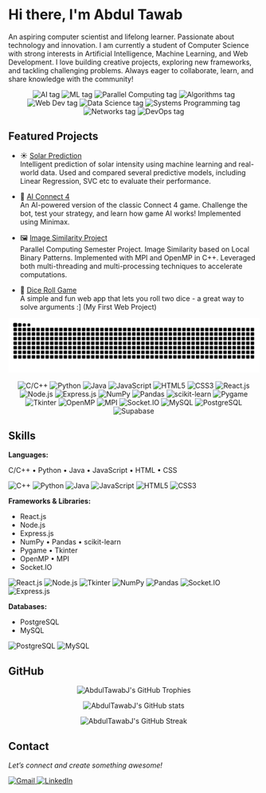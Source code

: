 # Hi there, I'm Abdul Tawab
<p>
An aspiring computer scientist and lifelong learner. Passionate about technology and innovation. I am currently a student of Computer Science with strong interests in Artificial Intelligence, Machine Learning, and Web Development. I love building creative projects, exploring new frameworks, and tackling challenging problems. Always eager to collaborate, learn, and share knowledge with the community!
</p>

<p align="center">
  <img src="https://img.shields.io/badge/%20Artificial%20Intelligence-3b4252?style=for-the-badge&labelColor=3b4252&color=ebcb8b&label=&logo=" alt="AI tag"/>
  <img src="https://img.shields.io/badge/%20Machine%20Learning-3b4252?style=for-the-badge&labelColor=3b4252&color=a3be8c&label=&logo=" alt="ML tag"/>
  <img src="https://img.shields.io/badge/%20Parallel%20Computing-3b4252?style=for-the-badge&labelColor=3b4252&color=b48ead&label=&logo=" alt="Parallel Computing tag"/>
  <img src="https://img.shields.io/badge/%20Algorithms%20&%20Data%20Structures-3b4252?style=for-the-badge&labelColor=3b4252&color=bf616a&label=&logo=" alt="Algorithms tag"/>
  <img src="https://img.shields.io/badge/%20Web%20Development-3b4252?style=for-the-badge&labelColor=3b4252&color=ebcb8b&label=&logo=" alt="Web Dev tag"/>
  <img src="https://img.shields.io/badge/%20Data%20Science-3b4252?style=for-the-badge&labelColor=3b4252&color=b48ead&label=&logo=" alt="Data Science tag"/>
  <img src="https://img.shields.io/badge/🖥%20Systems%20Level%20Programming-3b4252?style=for-the-badge&labelColor=3b4252&color=d08770&label=&logo=" alt="Systems Programming tag"/>
  <img src="https://img.shields.io/badge/%20Computer%20Networks-3b4252?style=for-the-badge&labelColor=3b4252&color=5e81ac&label=&logo=" alt="Networks tag"/>
  <img src="https://img.shields.io/badge/%20DevOps-3b4252?style=for-the-badge&labelColor=3b4252&color=8fbcbb&label=&logo=" alt="DevOps tag"/>
</p>

## Featured Projects
- ☀️ [Solar Prediction](https://github.com/AbdulTawabJ/solar-prediction)  
  Intelligent prediction of solar intensity using machine learning and real-world data. Used and compared several predictive models, including Linear Regression, SVC etc to evaluate their performance.

- 🤖 [AI Connect 4](https://github.com/AbdulTawabJ/ai-connect-4)  
  An AI-powered version of the classic Connect 4 game. Challenge the bot, test your strategy, and learn how game AI works! Implemented using Minimax.

- 🖼️ [Image Similarity Project](https://github.com/AbdulTawabJ/image-similarity)  
  Parallel Computing Semester Project. Image Similarity based on Local Binary Patterns. Implemented with MPI and OpenMP in C++. Leveraged both multi-threading and multi-processing techniques to accelerate computations.

- 🎲 [Dice Roll Game](https://github.com/AbdulTawabJ/dice-roll-game)  
  A simple and fun web app that lets you roll two dice - a great way to solve arguments :] (My First Web Project)
  
<p align = "center">
<img alt="GitHub Snake" src="https://raw.githubusercontent.com/AbdulTawabJ/AbdulTawabJ/output/github-contribution-grid-snake-dark.svg" />
</p>


<!-- Tech Stack Icons -->
<p align="center">
  <!-- Languages -->
  
  <img src="https://img.shields.io/badge/C/C++-00599C?style=flat&logo=cplusplus&logoColor=white" alt="C/C++"/>
  <img src="https://img.shields.io/badge/Python-3776AB?style=flat&logo=python&logoColor=white" alt="Python"/>
  <img src="https://img.shields.io/badge/Java-007396?style=flat&logo=java&logoColor=white" alt="Java"/>
  <img src="https://img.shields.io/badge/JavaScript-F7DF1E?style=flat&logo=javascript&logoColor=black" alt="JavaScript"/>
  <img src="https://img.shields.io/badge/HTML5-E34F26?style=flat&logo=html5&logoColor=white" alt="HTML5"/>
  <img src="https://img.shields.io/badge/CSS3-1572B6?style=flat&logo=css3&logoColor=white" alt="CSS3"/>
  <!-- Frameworks & Libraries -->
  <img src="https://img.shields.io/badge/React-20232A?style=flat&logo=react&logoColor=61DAFB" alt="React.js"/>
  <img src="https://img.shields.io/badge/Node.js-339933?style=flat&logo=nodedotjs&logoColor=white" alt="Node.js"/>
  <img src="https://img.shields.io/badge/Express.js-000000?style=flat&logo=express&logoColor=white" alt="Express.js"/>
  <img src="https://img.shields.io/badge/NumPy-013243?style=flat&logo=numpy&logoColor=white" alt="NumPy"/>
  <img src="https://img.shields.io/badge/Pandas-150458?style=flat&logo=pandas&logoColor=white" alt="Pandas"/>
  <img src="https://img.shields.io/badge/scikit--learn-F7931E?style=flat&logo=scikitlearn&logoColor=white" alt="scikit-learn"/>
  <img src="https://img.shields.io/badge/Pygame-3776AB?style=flat&logo=pygame&logoColor=white" alt="Pygame"/>
  <img src="https://img.shields.io/badge/Tkinter-FFCA28?style=flat" alt="Tkinter"/>
  <img src="https://img.shields.io/badge/OpenMP-003366?style=flat" alt="OpenMP"/>
  <img src="https://img.shields.io/badge/MPI-004080?style=flat" alt="MPI"/>
  <img src="https://img.shields.io/badge/Socket.IO-010101?style=flat&logo=socketdotio&logoColor=white" alt="Socket.IO"/>
  <!-- Databases -->
  <img src="https://img.shields.io/badge/MySQL-4479A1?style=flat&logo=mysql&logoColor=white" alt="MySQL"/>
  <img src="https://img.shields.io/badge/PostgreSQL-4169E1?style=flat&logo=postgresql&logoColor=white" alt="PostgreSQL"/>
  <img src="https://img.shields.io/badge/Supabase-3ECF8E?style=flat&logo=supabase&logoColor=white" alt="Supabase"/>
</p>


## Skills

**Languages:**  

C/C++ • Python • Java • JavaScript • HTML • CSS  

<p>
  <img src="https://cdn.jsdelivr.net/gh/devicons/devicon/icons/cplusplus/cplusplus-original.svg" alt="C++" width="32" height="32"/>
  <img src="https://cdn.jsdelivr.net/gh/devicons/devicon/icons/python/python-original.svg" alt="Python" width="32" height="32"/>
  <img src="https://cdn.jsdelivr.net/gh/devicons/devicon/icons/java/java-original.svg" alt="Java" width="32" height="32"/>
  <img src="https://cdn.jsdelivr.net/gh/devicons/devicon/icons/javascript/javascript-original.svg" alt="JavaScript" width="32" height="32"/>
  <img src="https://cdn.jsdelivr.net/gh/devicons/devicon/icons/html5/html5-original.svg" alt="HTML5" width="32" height="32"/>
  <img src="https://cdn.jsdelivr.net/gh/devicons/devicon/icons/css3/css3-original.svg" alt="CSS3" width="32" height="32"/>
</p>

**Frameworks & Libraries:**  
- React.js  
- Node.js  
- Express.js  
- NumPy • Pandas • scikit-learn  
- Pygame • Tkinter  
- OpenMP • MPI  
- Socket.IO  
<p>
  <img src="https://cdn.jsdelivr.net/gh/devicons/devicon/icons/react/react-original.svg" alt="React.js" width="32" height="32"/>
  <img src="https://cdn.jsdelivr.net/gh/devicons/devicon/icons/nodejs/nodejs-original.svg" alt="Node.js" width="32" height="32"/>
  <img src="https://cdn.jsdelivr.net/gh/devicons/devicon/icons/python/python-original.svg" alt="Tkinter" width="32" height="32"/>
  <img src="https://cdn.jsdelivr.net/gh/devicons/devicon/icons/numpy/numpy-original.svg" alt="NumPy" width="32" height="32"/>
  <img src="https://cdn.jsdelivr.net/gh/devicons/devicon/icons/pandas/pandas-original.svg" alt="Pandas" width="32" height="32"/>
  <!-- No official OpenMP and MPI SVGs, so omitted -->
  <img src="https://cdn.jsdelivr.net/gh/devicons/devicon/icons/socketio/socketio-original.svg" alt="Socket.IO" width="32" height="32"/>
  <img src="https://cdn.jsdelivr.net/gh/devicons/devicon/icons/express/express-original.svg" alt="Express.js" width="32" height="32"/>
</p>

**Databases:**
- PostgreSQL 
- MySQL    
<p>
  <img src="https://cdn.jsdelivr.net/gh/devicons/devicon/icons/postgresql/postgresql-original.svg" alt="PostgreSQL" width="32" height="32"/>
  <img src="https://cdn.jsdelivr.net/gh/devicons/devicon/icons/mysql/mysql-original.svg" alt="MySQL" width="32" height="32"/>
</p>

## GitHub
<p align="center">
  <img src="https://github-profile-trophy.vercel.app/?username=AbdulTawabJ&theme=tokyonight&no-frame=true&column=7" alt="AbdulTawabJ's GitHub Trophies" />
</p>
<p align="center">
  <img src="https://github-readme-stats.vercel.app/api?username=AbdulTawabJ&show_icons=true&theme=tokyonight" alt="AbdulTawabJ's GitHub stats" />
</p>
<p align="center">
  <img src="https://streak-stats.demolab.com?user=AbdulTawabJ&theme=tokyonight&hide_border=true" alt="AbdulTawabJ's GitHub Streak" />
</p>

## Contact
_Let’s connect and create something awesome!_

<p>
  <a target="_blank" href="mailto:junejoabdultawab1@gmail.com">
    <img src="https://static.vecteezy.com/system/resources/previews/022/484/508/non_2x/google-mail-gmail-icon-logo-symbol-free-png.png" alt="Gmail" width="38" height="32"/>
  </a>

  <a target="_blank" href="https://linkedin.com/in/abdul-tawab-junejo">
    <img src="https://cdn.jsdelivr.net/gh/devicons/devicon/icons/linkedin/linkedin-original.svg" alt="LinkedIn" width="32" height="32"/></a>
</p>

